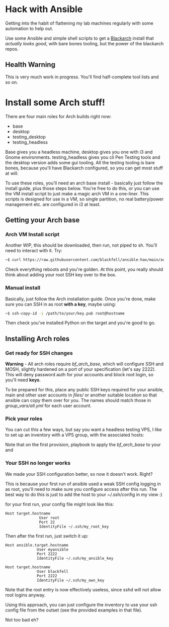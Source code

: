 # Hack with Ansible

Getting into the habit of flattening my lab machines regularly with some automation to help out.

Use some Ansible and simple shell scripts to get a [Blackarch](https://blackarch.org/)
install that *actually looks good*, with bare bones tooling, but the power of
the blackarch repos.

## Health Warning

This is very much work in progress. You'll find half-complete tool lists and so on.

# Install some Arch stuff!

There are four main roles for Arch builds right now:
* base
* desktop
* testing_desktop
* testing_headless

Base gives you a headless machine, desktop gives you one with i3 and Gnome
environments. testing_headless gives you cli Pen Testing tools and the desktop
version adds some gui tooling. All the testing tooling is bare bones, because
you'll have Blackarch configured, so you can get most stuff at will.

To use these roles, you'll need an arch base install - basically just follow the install
guide, plus those steps below. You're free to do this, or you can use the VM install
script to just make a magic arch VM in a one-liner. This scripts is designed for use
in a VM, so single partition, no real battery/power management etc. are
configured in i3 at least.

## Getting your Arch base

### Arch VM Install script

Another WIP, this should be downloaded, then run, not piped to sh. You'll need
to interact with it. Try:

```bash
~$ curl https://raw.githubusercontent.com/blackfell/ansible-hax/main/arch_vim_install.sh > install.sh && sh -x ./install.sh | tee install.log
```
Check everything reboots and you're golden. At this point, you really should
think about adding your root SSH key over to the box.

### Manual install

Basically, just follow the Arch installation guide. Once you're done, make sure
you can SSH in as root **with a key**, maybe using:

```bash
~$ ssh-copy-id -i /path/to/your/key.pub root@hostname
```

Then check you've installed Python on the target and you're good to go.

## Installing Arch roles

### Get ready for SSH changes

**Warning** - All arch roles require *bf_arch_base*, which will configure SSH
and MOSH, slightly hardened on a port of your specification (let's say 2222).
This will deny password auth for your accounts and block root login, so you'll
need **keys**.

To be prepared for this, place any public SSH keys required for your ansible,
main and other user accounts in *files/* or another suitable
location so that ansible can copy them over for you. The names should match
those in *group_vars/all.yml* for each user account. 

### Pick your roles

You can cut this a few ways, but say you want a headless testing VPS, I like to
set up an inventory with a VPS group, with the associated hosts:


Note that on the first provision, playbook to apply the *bf_arch_base*
to your  and   

### Your SSH no longer works

We made your SSH configuration better, so now it doesn't work. Right?

This is because your first run of ansible used a weak SSH config logging in as
root, you'll need to make sure you configure access after this run. The best
way to do this is just to add the host to your ~/.ssh/config in my view :)

for your first run, your config file might look like this:

```
Host target.hostname
               User root
               Port 22
               IdentityFile ~/.ssh/my_root_key
```
Then after the first run, just switch it up:

```
Host ansible.target.hostname
              User myansible
              Port 2222
              IdentityFile ~/.ssh/my_ansible_key

Host target.hostname
              User blackfell
              Port 2222
              IdentityFile ~/.ssh/my_own_key
```
Note that the root entry is now effectively useless, since sshd will not allow
root logins anyway.

Using this approach,  you can just configure the inventory to use your ssh
config file from the outset (see the provided examples in that file).

Not too bad eh?
